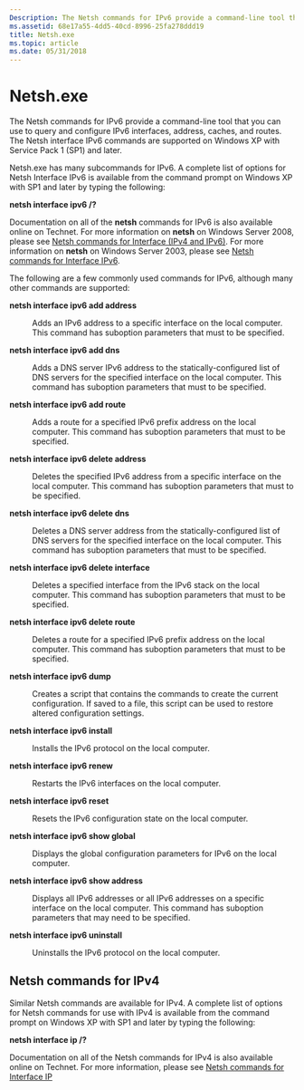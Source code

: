 ```yaml
---
Description: The Netsh commands for IPv6 provide a command-line tool that you can use to query and configure IPv6 interfaces, address, caches, and routes. The Netsh interface IPv6 commands are supported on Windows XP with Service Pack 1 (SP1) and later.
ms.assetid: 68e17a55-4dd5-40cd-8996-25fa278ddd19
title: Netsh.exe
ms.topic: article
ms.date: 05/31/2018
---
```


# Netsh.exe

The Netsh commands for IPv6 provide a command-line tool that you can use to query and configure IPv6 interfaces, address, caches, and routes. The Netsh interface IPv6 commands are supported on Windows XP with Service Pack 1 (SP1) and later.

Netsh.exe has many subcommands for IPv6. A complete list of options for Netsh Interface IPv6 is available from the command prompt on Windows XP with SP1 and later by typing the following:

**netsh interface ipv6 /?**

Documentation on all of the **netsh** commands for IPv6 is also available online on Technet. For more information on **netsh** on Windows Server 2008, please see [Netsh commands for Interface (IPv4 and IPv6)](/previous-versions/windows/it-pro/windows-server-2008-R2-and-2008/cc770948(v=ws.10)). For more information on **netsh** on Windows Server 2003, please see [Netsh commands for Interface IPv6](/previous-versions/windows/it-pro/windows-server-2003/cc740203(v=ws.10)).

The following are a few commonly used commands for IPv6, although many other commands are supported:

<dl> <dt>

<span id="netsh_interface_ipv6_add_address"></span><span id="NETSH_INTERFACE_IPV6_ADD_ADDRESS"></span>**netsh interface ipv6 add address**
</dt> <dd>

Adds an IPv6 address to a specific interface on the local computer. This command has suboption parameters that must to be specified.

</dd> <dt>

<span id="netsh_interface_ipv6_add_dns"></span><span id="NETSH_INTERFACE_IPV6_ADD_DNS"></span>**netsh interface ipv6 add dns**
</dt> <dd>

Adds a DNS server IPv6 address to the statically-configured list of DNS servers for the specified interface on the local computer. This command has suboption parameters that must to be specified.

</dd> <dt>

<span id="netsh_interface_ipv6_add_route"></span><span id="NETSH_INTERFACE_IPV6_ADD_ROUTE"></span>**netsh interface ipv6 add route**
</dt> <dd>

Adds a route for a specified IPv6 prefix address on the local computer. This command has suboption parameters that must to be specified.

</dd> <dt>

<span id="netsh_interface_ipv6_delete_address"></span><span id="NETSH_INTERFACE_IPV6_DELETE_ADDRESS"></span>**netsh interface ipv6 delete address**
</dt> <dd>

Deletes the specified IPv6 address from a specific interface on the local computer. This command has suboption parameters that must to be specified.

</dd> <dt>

<span id="netsh_interface_ipv6_delete_dns"></span><span id="NETSH_INTERFACE_IPV6_DELETE_DNS"></span>**netsh interface ipv6 delete dns**
</dt> <dd>

Deletes a DNS server address from the statically-configured list of DNS servers for the specified interface on the local computer. This command has suboption parameters that must to be specified.

</dd> <dt>

<span id="netsh_interface_ipv6_delete_interface"></span><span id="NETSH_INTERFACE_IPV6_DELETE_INTERFACE"></span>**netsh interface ipv6 delete interface**
</dt> <dd>

Deletes a specified interface from the IPv6 stack on the local computer. This command has suboption parameters that must to be specified.

</dd> <dt>

<span id="netsh_interface_ipv6_delete_route"></span><span id="NETSH_INTERFACE_IPV6_DELETE_ROUTE"></span>**netsh interface ipv6 delete route**
</dt> <dd>

Deletes a route for a specified IPv6 prefix address on the local computer. This command has suboption parameters that must to be specified.

</dd> <dt>

<span id="netsh_interface_ipv6_dump"></span><span id="NETSH_INTERFACE_IPV6_DUMP"></span>**netsh interface ipv6 dump**
</dt> <dd>

Creates a script that contains the commands to create the current configuration. If saved to a file, this script can be used to restore altered configuration settings.

</dd> <dt>

<span id="netsh_interface_ipv6_install"></span><span id="NETSH_INTERFACE_IPV6_INSTALL"></span>**netsh interface ipv6 install**
</dt> <dd>

Installs the IPv6 protocol on the local computer.

</dd> <dt>

<span id="netsh_interface_ipv6_renew"></span><span id="NETSH_INTERFACE_IPV6_RENEW"></span>**netsh interface ipv6 renew**
</dt> <dd>

Restarts the IPv6 interfaces on the local computer.

</dd> <dt>

<span id="netsh_interface_ipv6_reset"></span><span id="NETSH_INTERFACE_IPV6_RESET"></span>**netsh interface ipv6 reset**
</dt> <dd>

Resets the IPv6 configuration state on the local computer.

</dd> <dt>

<span id="netsh_interface_ipv6_show_global"></span><span id="NETSH_INTERFACE_IPV6_SHOW_GLOBAL"></span>**netsh interface ipv6 show global**
</dt> <dd>

Displays the global configuration parameters for IPv6 on the local computer.

</dd> <dt>

<span id="netsh_interface_ipv6_show_address"></span><span id="NETSH_INTERFACE_IPV6_SHOW_ADDRESS"></span>**netsh interface ipv6 show address**
</dt> <dd>

Displays all IPv6 addresses or all IPv6 addresses on a specific interface on the local computer. This command has suboption parameters that may need to be specified.

</dd> <dt>

<span id="netsh_interface_ipv6_uninstall"></span><span id="NETSH_INTERFACE_IPV6_UNINSTALL"></span>**netsh interface ipv6 uninstall**
</dt> <dd>

Uninstalls the IPv6 protocol on the local computer.

</dd> </dl>

## Netsh commands for IPv4

Similar Netsh commands are available for IPv4. A complete list of options for Netsh commands for use with IPv4 is available from the command prompt on Windows XP with SP1 and later by typing the following:

**netsh interface ip /?**

Documentation on all of the Netsh commands for IPv4 is also available online on Technet. For more information, please see [Netsh commands for Interface IP](/previous-versions/windows/it-pro/windows-server-2003/cc738592(v=ws.10))

 

 
